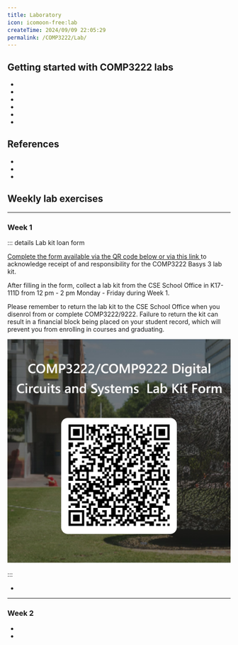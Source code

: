 ```yaml
---
title: Laboratory
icon: icomoon-free:lab
createTime: 2024/09/09 22:05:29
permalink: /COMP3222/Lab/
---
```


<div class="how_qb">

## Getting started with COMP3222 labs

- <HGlobalLink title="Getting Started with Vivado and COMP3222 Labs Guide" md5="cd28bb78f291795212a3436591f4c12c"/>
- <HLink title="Basys 3 Digilent Reference webpage" src="https://digilent.com/reference/programmable-logic/basys-3/start" />


- <HGlobalLink title="Basys 3 reference manual" md5="dfb642728007671e306591bdee2f034b"/>
- <HGlobalLink title="basys3/C.0/board_files" md5="3eea5ad128202e2a82429abe2ff1a037"/>
- <HGlobalLink title="Getting Started with Vivado for Hardware-Only Designs/project_1_vhdl.zip" md5="55c954e7b391febad1ab5f5f268ff020"/>
- <HGlobalLink title="Using the Simulator in Vivado/project_2_vhdl.zip" md5="b64033fc1d0d4e3600bfd58ceed4c880"/>

</div>


<div class="how_qb">

## References

- <HGlobalLink title="Vivado Design Suite User Guide" md5="134cabdaf0b19d3d8c0b3f8f3c167f27"/>
- <HGlobalLink title="Artix-7 FPGA datasheet" md5="cd333b66c9a95763b203c0bd1fadcf2e"/>
- <HGlobalLink title="Xilinx XAPP199 Writing Efficient Testbenches" md5="e68b53092ae3023c565c1b342866ef18"/>

</div>

<div class="how_qb">

## Weekly lab exercises

---

### Week 1

::: details Lab kit loan form

[Complete the form available via the QR code below or via this link ](https://forms.office.com/Pages/ResponsePage.aspx?id=pM_2PxXn20i44Qhnufn7o1Bbd3S_R2BKrNnWJ6B2uupUNTRFUEJIOVY4R0lPS0Q3WFNaVjVJWFpOWS4u)to acknowledge receipt of and responsibility for the COMP3222 Basys 3 lab kit.

After filling in the form, collect a lab kit from the CSE School Office in K17-111D from 12 pm - 2 pm Monday - Friday during Week 1.

Please remember to return the lab kit to the CSE School Office when you disenrol from or complete COMP3222/9222. Failure to return the kit can result in a financial block being placed on your student record, which will prevent you from enrolling in courses and graduating.

![img](img/QRCode_for_COMP3222_COMP9222_Digital_Circuits_and_Systems__Lab_Kit_Form.jpg)

:::

- <HGlobalLink title="Familiarise yourself with Vivado and the Basys 3 board" md5="cd28bb78f291795212a3436591f4c12c"/>

---

### Week 2

- <HGlobalLink title="Lab 1 exercise sheet - Parts III, IV & V to be marked off (6 marks total)" md5="a2d25eb7a5955051c16b937f995a9b61"/>
- <HGlobalLink title="Lab 1 project files" md5="a8f05269b7cbe70bacacc35a28993a5b"/>

</div>